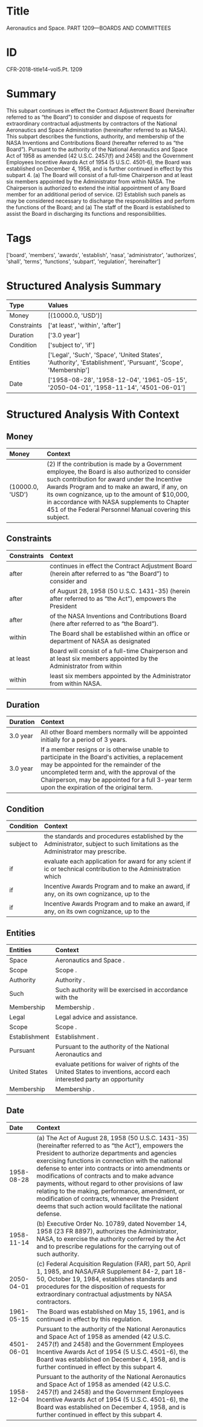 # Title

 Aeronautics and Space. PART 1209—BOARDS AND COMMITTEES


# ID

 CFR-2018-title14-vol5.Pt. 1209


# Summary

This subpart continues in effect the Contract Adjustment Board (hereinafter referred to as &#8220;the Board&#8221;) to consider and dispose of requests for extraordinary contractual adjustments by contractors of the National Aeronautics and Space Administration (hereinafter referred to as NASA).
This subpart describes the functions, authority, and membership of the NASA Inventions and Contributions Board (hereafter referred to as &#8220;the Board&#8221;).
Pursuant to the authority of the National Aeronautics and Space Act of 1958 as amended (42 U.S.C. 2457(f) and 2458) and the Government Employees Incentive Awards Act of 1954 (5 U.S.C. 4501-6), the Board was established on December 4, 1958, and is further continued in effect by this subpart 4.
(a) The Board will consist of a full-time Chairperson and at least six members appointed by the Administrator from within NASA.
The Chairperson is authorized to extend the initial appointment of any Board member for an additional period of service.
(2) Establish such panels as may be considered necessary to discharge the responsibilities and perform the functions of the Board; and
(a) The staff of the Board is established to assist the Board in discharging its functions and responsibilities.


# Tags

['board', 'members', 'awards', 'establish', 'nasa', 'administrator', 'authorizes', 'shall', 'terms', 'functions', 'subpart', 'regulation', 'hereinafter']


# Structured Analysis Summary

| Type        | Values                                                                                                       |
|:------------|:-------------------------------------------------------------------------------------------------------------|
| Money       | [(10000.0, 'USD')]                                                                                           |
| Constraints | ['at least', 'within', 'after']                                                                              |
| Duration    | ['3.0 year']                                                                                                 |
| Condition   | ['subject to', 'if']                                                                                         |
| Entities    | ['Legal', 'Such', 'Space', 'United States', 'Authority', 'Establishment', 'Pursuant', 'Scope', 'Membership'] |
| Date        | ['1958-08-28', '1958-12-04', '1961-05-15', '2050-04-01', '1958-11-14', '4501-06-01']                         |


# Structured Analysis With Context

 


## Money

| Money            | Context                                                                                                                                                                                                                                                                                                                                                       |
|:-----------------|:--------------------------------------------------------------------------------------------------------------------------------------------------------------------------------------------------------------------------------------------------------------------------------------------------------------------------------------------------------------|
| (10000.0, 'USD') | (2) If the contribution is made by a Government employee, the Board is also authorized to consider such contribution for award under the Incentive Awards Program and to make an award, if any, on its own cognizance, up to the amount of $10,000, in accordance with NASA supplements to Chapter 451 of the Federal Personnel Manual covering this subject. |


## Constraints

| Constraints   | Context                                                                                                                 |
|:--------------|:------------------------------------------------------------------------------------------------------------------------|
| after         | continues in effect the Contract Adjustment Board (herein after referred to as &#8220;the Board&#8221;) to consider and |
| after         | of August 28, 1958 (50 U.S.C. 1431-35) (herein after referred to as &#8220;the Act&#8221;), empowers the President      |
| after         | of the NASA Inventions and Contributions Board (here after  referred to as &#8220;the Board&#8221;).                    |
| within        | The Board shall be established  within an office or department of NASA as designated                                    |
| at least      | Board will consist of a full-time Chairperson and at least six members appointed by the Administrator from within       |
| within        | least six members appointed by the Administrator from within  NASA.                                                     |


## Duration

| Duration   | Context                                                                                                                                                                                                                                                                                    |
|:-----------|:-------------------------------------------------------------------------------------------------------------------------------------------------------------------------------------------------------------------------------------------------------------------------------------------|
| 3.0 year   | All other Board members normally will be appointed initially for a period of 3 years.                                                                                                                                                                                                      |
| 3.0 year   | If a member resigns or is otherwise unable to participate in the Board's activities, a replacement may be appointed for the remainder of the uncompleted term and, with the approval of the Chairperson, may be appointed for a full 3-year term upon the expiration of the original term. |


## Condition

| Condition   | Context                                                                                                                         |
|:------------|:--------------------------------------------------------------------------------------------------------------------------------|
| subject to  | the standards and procedures established by the Administrator, subject to  such limitations as the Administrator may prescribe. |
| if          | evaluate each application for award for any scient if ic or technical contribution to the Administration which                  |
| if          | Incentive Awards Program and to make an award, if any, on its own cognizance, up to the                                         |
| if          | Incentive Awards Program and to make an award, if any, on its own cognizance, up to the                                         |


## Entities

| Entities      | Context                                                                                                                 |
|:--------------|:------------------------------------------------------------------------------------------------------------------------|
| Space         | Aeronautics and  Space .                                                                                                |
| Scope         | Scope .                                                                                                                 |
| Authority     | Authority .                                                                                                             |
| Such          | Such authority will be exercised in accordance with the                                                                 |
| Membership    | Membership .                                                                                                            |
| Legal         | Legal  advice and assistance.                                                                                           |
| Scope         | Scope .                                                                                                                 |
| Establishment | Establishment .                                                                                                         |
| Pursuant      | Pursuant to the authority of the National Aeronautics and                                                               |
| United States | evaluate petitions for waiver of rights of the United States to inventions, accord each interested party an opportunity |
| Membership    | Membership .                                                                                                            |


## Date

| Date       | Context                                                                                                                                                                                                                                                                                                                                                                                                                                                                                                                                              |
|:-----------|:-----------------------------------------------------------------------------------------------------------------------------------------------------------------------------------------------------------------------------------------------------------------------------------------------------------------------------------------------------------------------------------------------------------------------------------------------------------------------------------------------------------------------------------------------------|
| 1958-08-28 | (a) The Act of August 28, 1958 (50 U.S.C. 1431-35) (hereinafter referred to as &#8220;the Act&#8221;), empowers the President to authorize departments and agencies exercising functions in connection with the national defense to enter into contracts or into amendments or modifications of contracts and to make advance payments, without regard to other provisions of law relating to the making, performance, amendment, or modification of contracts, whenever the President deems that such action would facilitate the national defense. |
| 1958-11-14 | (b) Executive Order No. 10789, dated November 14, 1958 (23 FR 8897), authorizes the Administrator, NASA, to exercise the authority conferred by the Act and to prescribe regulations for the carrying out of such authority.                                                                                                                                                                                                                                                                                                                         |
| 2050-04-01 | (c) Federal Acquisition Regulation (FAR), part 50, April 1, 1985, and NASA/FAR Supplement 84-2, part 18-50, October 19, 1984, establishes standards and procedures for the disposition of requests for extraordinary contractual adjustments by NASA contractors.                                                                                                                                                                                                                                                                                    |
| 1961-05-15 | The Board was established on May 15, 1961, and is continued in effect by this regulation.                                                                                                                                                                                                                                                                                                                                                                                                                                                            |
| 4501-06-01 | Pursuant to the authority of the National Aeronautics and Space Act of 1958 as amended (42 U.S.C. 2457(f) and 2458) and the Government Employees Incentive Awards Act of 1954 (5 U.S.C. 4501-6), the Board was established on December 4, 1958, and is further continued in effect by this subpart 4.                                                                                                                                                                                                                                                |
| 1958-12-04 | Pursuant to the authority of the National Aeronautics and Space Act of 1958 as amended (42 U.S.C. 2457(f) and 2458) and the Government Employees Incentive Awards Act of 1954 (5 U.S.C. 4501-6), the Board was established on December 4, 1958, and is further continued in effect by this subpart 4.                                                                                                                                                                                                                                                |


